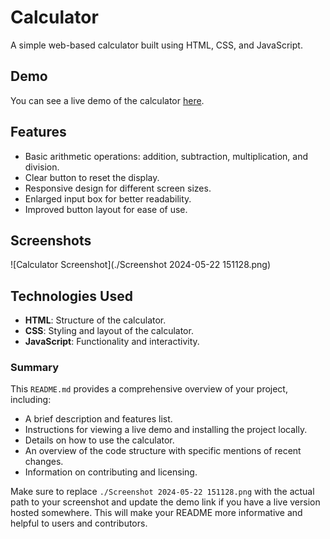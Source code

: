 # Calculator

A simple web-based calculator built using HTML, CSS, and JavaScript.

## Demo

You can see a live demo of the calculator [here](https://rajendraprasath307.github.io/JavaScript_calculator/).

## Features

- Basic arithmetic operations: addition, subtraction, multiplication, and division.
- Clear button to reset the display.
- Responsive design for different screen sizes.
- Enlarged input box for better readability.
- Improved button layout for ease of use.

## Screenshots

![Calculator Screenshot](./Screenshot 2024-05-22 151128.png)

## Technologies Used

- **HTML**: Structure of the calculator.
- **CSS**: Styling and layout of the calculator.
- **JavaScript**: Functionality and interactivity.

### Summary

This `README.md` provides a comprehensive overview of your project, including:
- A brief description and features list.
- Instructions for viewing a live demo and installing the project locally.
- Details on how to use the calculator.
- An overview of the code structure with specific mentions of recent changes.
- Information on contributing and licensing.

Make sure to replace `./Screenshot 2024-05-22 151128.png` with the actual path to your screenshot and update the demo link if you have a live version hosted somewhere. This will make your README more informative and helpful to users and contributors.
